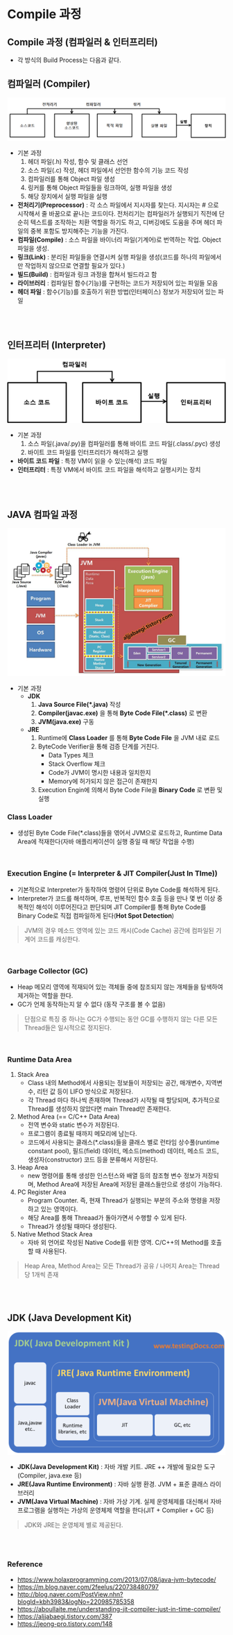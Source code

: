# Compile 과정
## Compile 과정 (컴파일러 & 인터프리터)
* 각 방식의 Build Process는 다음과 같다.

## 컴파일러 (Compiler)
![Compiler](img/Compiler.png)
* 기본 과정
    1) 헤더 파일(.h) 작성, 함수 및 클래스 선언
    2) 소스 파일(.c) 작성, 헤더 파일에서 선언한 함수의 기능 코드 작성
    3) 컴파일러를 통해 Object 파일 생성
    4) 링커를 통해 Object 파일들을 링크하여, 실행 파일을 생성
    5) 해당 장치에서 실행 파일을 실행
* __전처리기(Preprocessor)__ : 각 소스 파일에서 지시자를 찾는다. 지시자는 # 으로 시작해서 줄 바꿈으로 끝나는 코드이다. 전처리기는 컴파일러가 실행되기 직전에 단순히 텍스트를 조작하는 치환 역할을 하기도 하고, 디버깅에도 도움을 주며 헤더 파일의 중복 포함도 방지해주는 기능을 가진다.
* __컴파일(Compile)__ : 소스 파일을 바이너리 파일(기계어)로 번역하는 작업. Object 파일을 생성.
* __링크(Link)__ : 분리된 파일들을 연결시켜 실행 파일을 생성(코드를 하나의 파일에서만 작업하지 않으므로 연결할 필요가 있다.)
* __빌드(Build)__ : 컴파일과 링크 과정을 합쳐서 빌드라고 함
* __라이브러리__ : 컴파일된 함수(기능)를 구현하는 코드가 저장되어 있는 파일들 모음
* __헤더 파일__ : 함수(기능)를 호출하기 위한 방법(인터페이스) 정보가 저장되어 있는 파일
</br>
</br>

## 인터프리터 (Interpreter)
![Interpreter](img/Interpreter.png)
* 기본 과정
    1) 소스 파일(.java/.py)을 컴파일러를 통해 바이트 코드 파일(.class/.pyc) 생성
    2) 바이트 코드 파일를 인터프리터가 해석하고 실행
* __바이트 코드 파일__ : 특정 VM이 읽을 수 있는(해석) 코드 파일 
* __인터프리터__ : 특정 VM에서 바이트 코드 파일을 해석하고 실행시키는 장치
</br>
</br>


## JAVA 컴파일 과정
![JVM](img/JVM.png)
* 기본 과정
    * __JDK__
        1) __Java Source File(*.java)__ 작성
        2) __Compiler(javac.exe)__ 을 통해 __Byte Code File(*.class)__ 로 변환
        3) __JVM(java.exe)__ 구동
    * __JRE__
        1) Runtime에 __Class Loader__ 를 통해 __Byte Code File__ 을 JVM 내로 로드
        2) ByteCode Verifier을 통해 검증 단계를 거친다.
            * Data Types 체크
            * Stack Overflow 체크
            * Code가 JVM이 명시한 내용과 일치한지
            * Memory에 허가되지 않은 접근이 존재한지
        3) Execution Engin에 의해서 Byte Code File을 __Binary Code__ 로 변환 및 실행

### Class Loader
* 생성된 Byte Code File(*.class)들을 엮어서 JVM으로 로드하고, Runtime Data Area에 적재한다(자바 애플리케이션이 실행 중일 때 해당 작업을 수행)
</br>

### Execution Engine (= Interpreter & JIT Compiler(Just In TIme))
* 기본적으로 Interpreter가 동작하여 명령어 단위로 Byte Code를 해석하게 된다.
* Interpreter가 코드를 해석하며, 루프, 반복적인 함수 호출 등을 만나 몇 번 이상 중복적인 해석이 이루어진다고 판단되며 JIT Compiler를 통해 Byte Code를 Binary Code로 직접 컴파일하게 된다(__Hot Spot Detection__)
> JVM의 경우 메소드 영역에 있는 코드 캐시(Code Cache) 공간에 컴파일된 기계어 코드를 캐싱한다.
</br>

### Garbage Collector (GC)
* Heap 메모리 영역에 적재되어 있는 객체들 중에 참조되지 않는 개체들을 탐색하여 제거하는 역할을 한다.
* GC가 언제 동작하는지 알 수 없다 (동작 구조를 볼 수 없음)
> 단점으로 특징 중 하나는 GC가 수행되는 동안 GC를 수행하지 않는 다른 모든 Thread들은 일시적으로 정지된다.
</br>

### Runtime Data Area
1. Stack Area
    * Class 내의 Method에서 사용되는 정보들이 저장되는 공간, 매개변수, 지역변수, 리턴 값 등이 LIFO 방식으로 저장된다.
    * 각 Thread 마다 하나씩 존재하며 Thread가 시작될 때 할당되며, 추가적으로 Thread를 생성하지 않았다면 main Thread만 존재한다.
2. Method Area (== C/C++ Data Area)
    * 전역 변수와 static 변수가 저장된다.
    * 프로그램이 종료될 때까지 메모리에 남는다.
    * 코드에서 사용되는 클래스(*.class)들을 클래스 별로 런타임 상수풀(runtime constant pool), 필드(field) 데이터, 메소드(method) 데이터, 메소드 코드, 생성자(constructor) 코드 등을 분류해서 저장된다.
3. Heap Area
    * new 명령어를 통해 생성한 인스턴스와 배열 등의 참조형 변수 정보가 저장되며, Method Area에 저장된 Area에 저장된 클래스들만으로 생성이 가능하다.
4. PC Register Area
    * Program Counter. 즉, 현재 Thread가 실행되는 부분의 주소와 명령을 저장하고 있는 영역이다.
    * 해당 Area를 통해 Threaad가 돌아가면서 수행할 수 있게 된다.
    * Thread가 생성될 때마다 생성된다.
5. Native Method Stack Area
    * 자바 외 언어로 작성된 Native Code를 위한 영역. C/C++의 Method를 호출할 때 사용된다.
> Heap Area, Method Area는 모든 Thread가 공유 / 나머지 Area는 Thread 당 1개씩 존재


</br>
</br>


## JDK (Java Development Kit)
![JDK](img/JDK.png)
* __JDK(Java Development Kit)__ : 자바 개발 키트. JRE ++ 개발에 필요한 도구(Compiler, java.exe 등)
* __JRE(Java Runtime Environment)__ : 자바 실행 환경. JVM + 표준 클래스 라이브러리
* __JVM(Java Virtual Machine)__ : 자바 가상 기계. 실제 운영체제를 대신해서 자바 프로그램을 실행하는 가상의 운영체제 역할을 한다(JIT + Complier + GC 등)
> JDK와 JRE는 운영체제 별로 제공된다.
</br>
</br>


### Reference
* https://www.holaxprogramming.com/2013/07/08/java-jvm-bytecode/ 
* https://m.blog.naver.com/2feelus/220738480797
* http://blog.naver.com/PostView.nhn?blogId=kbh3983&logNo=220985785358
* https://aboullaite.me/understanding-jit-compiler-just-in-time-compiler/
* https://aljjabaegi.tistory.com/387
* https://jeong-pro.tistory.com/148
